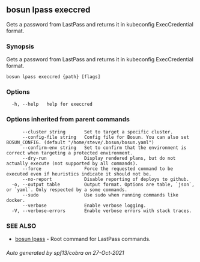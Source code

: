 ## bosun lpass execcred

Gets a password from LastPass and returns it in kubeconfig ExecCredential format.

### Synopsis

Gets a password from LastPass and returns it in kubeconfig ExecCredential format.

```
bosun lpass execcred {path} [flags]
```

### Options

```
  -h, --help   help for execcred
```

### Options inherited from parent commands

```
      --cluster string       Set to target a specific cluster.
      --config-file string   Config file for Bosun. You can also set BOSUN_CONFIG. (default "/home/steve/.bosun/bosun.yaml")
      --confirm-env string   Set to confirm that the environment is correct when targeting a protected environment.
      --dry-run              Display rendered plans, but do not actually execute (not supported by all commands).
      --force                Force the requested command to be executed even if heuristics indicate it should not be.
      --no-report            Disable reporting of deploys to github.
  -o, --output table         Output format. Options are table, `json`, or `yaml`. Only respected by a some commands.
      --sudo                 Use sudo when running commands like docker.
      --verbose              Enable verbose logging.
  -V, --verbose-errors       Enable verbose errors with stack traces.
```

### SEE ALSO

* [bosun lpass](bosun_lpass.md)	 - Root command for LastPass commands.

###### Auto generated by spf13/cobra on 27-Oct-2021
